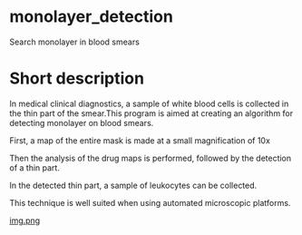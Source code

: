 # monolayer_detection
Search monolayer in blood smears


# Short description
In medical clinical diagnostics, a sample of white blood cells is collected in the thin part of the smear.This program is aimed at creating an algorithm for detecting monolayer on blood smears.  

First, a map of the entire mask is made at a small magnification of 10x

Then the analysis of the drug maps is performed, followed by the detection of a thin part.     


In the detected thin part, a sample of leukocytes can be collected.

This technique is well suited when using automated microscopic platforms.

[img.png](img.png)